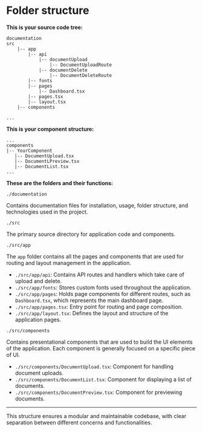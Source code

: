 # Folder structure

**This is your source code tree:**

```
documentation
src
    |-- app
        |-- api
            |-- documentUpload
                |-- DocumentUploadRoute
            |-- documentDelete
                |-- DocumentDeleteRoute
        |-- fonts
        |-- pages
            |-- Dashboard.tsx
        |-- pages.tsx
        |-- layout.tsx
    |-- components

...
```

**This is your component structure:**

```
...
components
|-- YourComponent
   |-- DocumentUpload.tsx
   |-- DocumentLPreview.tsx
   |-- DocumentList.tsx
...
```

**These are the folders and their functions:**

`./documentation`

Contains documentation files for installation, usage, folder structure, and technologies used in the project.

`./src`

The primary source directory for application code and components.

`./src/app`

The `app` folder contains all the pages and components that are used for routing and layout management in the application.

- `./src/app/api`: Contains API routes and handlers which take care of upload and delete.
- `./src/app/fonts`: Stores custom fonts used throughout the application.
- `./src/app/pages`: Holds page components for different routes, such as `Dashboard.tsx`, which represents the main dashboard page.
- `./src/app/pages.tsx`: Entry point for routing and page composition.
- `./src/app/layout.tsx`: Defines the layout and structure of the application pages.

`./src/components`

Contains presentational components that are used to build the UI elements of the application. Each component is generally focused on a specific piece of UI.

- `./src/components/DocumentUpload.tsx`: Component for handling document uploads.
- `./src/components/DocumentList.tsx`: Component for displaying a list of documents.
- `./src/components/DocumentPreview.tsx`: Component for previewing documents.

---

This structure ensures a modular and maintainable codebase, with clear separation between different concerns and functionalities.